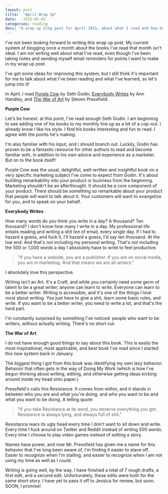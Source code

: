 ```yaml
---
layout: post
title:  "April Wrap Up"
date:   2015-05-02
categories: reading
desc: "A wrap up blog post for April 2015, about what I read and how my writing is going."
---
```


I've not been looking forward to writing this wrap up post. My current system of blogging once a month about the books I've read that month isn't ideal. I am not writing well about what I've read, even though I've been taking notes and sending myself email reminders for points I want to make in my wrap up post.

I've got some ideas for improving this system, but I still think it's important for me to talk about what I've been reading and what I've learned, so let's jump into it!

In April, I read [Purple Cow](http://www.amazon.com/Purple-Cow-New-Edition-Remarkable-Includes/dp/1591843170) by Seth Godin, [Everybody Writes](http://annhandley.com/everybodywrites/) by Ann Handley, and [The War of Art](http://www.stevenpressfield.com/the-war-of-art/) by Steven Pressfield.

**Purple Cow**

Let's be honest: at this point, I've read enough Seth Godin. I am beginning to see adding one of his books to my monthly line up as a bit of a cop-out. I already know I like his style. I find his books interesting and fun to read. I agree with the points he's making.

I'm also familiar with his input, and I should branch out. Luckily, Godin has proven to be a fantastic resource for other authors to read and become familiar with, in addition to his own advice and experience as a marketer. But on to the book itself!

Purple Cow was the usual, delightful, well-written and insightful book on a very specific marketing subject I've come to expect from Godin. It's about building remarkability into your product or business from the beginning. Marketing shouldn't be an afterthought. It should be a core component of your product. There should be something so remarkable about your product that people will want to talk about it. Your customers will want to evangelize for you, and to speak on your behalf.

**Everybody Writes**

How many words do you think you write in a day? A thousand? Ten thousand? I don't know how many I write in a day. My professional life entails reading and writing a shit ton of email, every single day. If I had to hazard a guess, and fuck it, I'll hazard a guess, I'd say ten thousand. At the low end. And that's not including my personal writing. That's not including the 500 or 1,000 words a day I absolutely have to write to feel productive.

<blockquote>"If you have a website, you are a publisher. If you are on social media, you are in marketing. And that means we are all writers."</blockquote>

I absolutely love this perspective.

Writing isn't an Art. It's a Craft, and while you certainly need some germ of talent to be a great writer, anyone can learn to write. Everyone can learn to be a better writer. Writing is accessible, and it's one of the things I love most about writing. You just have to give a shit, learn some basic rules, and write. If you want to be a better writer, you need to write a lot, and that's the hard part.

I'm constantly surprised by something I've noticed: people who want to be writers, without actually writing. There's no short cut.

**The War of Art**

I do not have enough good things to say about this book. This is easily the most inspirational, most applicable, and best book I've read since I started this new system back in January.

The biggest thing I got from this book was identifying my own lazy behavior. Behavior that often gets in the way of Doing My Work (which is how I've begun thinking about writing, editing, and otherwise getting ideas kicking around inside my head onto paper.)

Pressfield's calls this Resistance. It comes from within, and it stands in between who you are and what you're doing, and who you want to be and what you want to be doing. A telling quote:

<blockquote>"If you take Resistance at its word, you deserve everything you get. Resistance is always lying, and always full of shit."</blockquote>

Resistance rears its ugly head every time I don't want to sit down and write. Every time I fuck around on Twitter and Reddit instead of writing 500 words. Every time I choose to play video games instead of editing a story.

Names have power, and now Mr. Pressfield has given me a name for this behavior that I've long been aware of, I'm finding it easier to stave off. Easier to recognize when I'm stalling, and easier to recognize when I am not using my time as well as I could.

Writing is going well, by the way. I have finished a total of 7 rough drafts, a first edit, and a second edit. Unfortunately, these edits were both for the same short story. I have yet to pass it off to Jessica for review, but soon. SOON, I promise!
